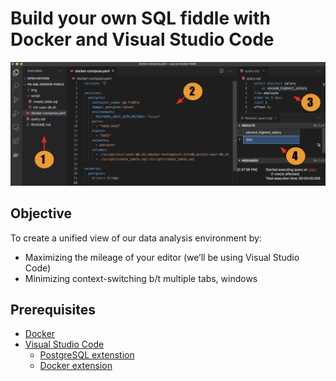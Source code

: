 # Build your own SQL fiddle with Docker and Visual Studio Code

![img](img/pg-sql-docker-fiddle.png)

## Objective

To create a unified view of our data analysis environment by:

* Maximizing the mileage of your editor (we’ll be using Visual Studio Code)
* Minimizing context-switching b/t multiple tabs, windows

## Prerequisites

* [Docker](https://www.docker.com/products/docker-desktop)
* [Visual Studio Code](https://code.visualstudio.com/download)
  * [PostgreSQL extenstion](https://marketplace.visualstudio.com/items?itemName=ms-ossdata.vscode-postgresql)
  * [Docker extension](https://code.visualstudio.com/docs/containers/overview)
